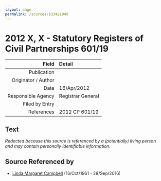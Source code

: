 ```yaml
---
layout: page
permalink: /sources/s33421049
---
```


# 2012 X, X - Statutory Registers of Civil Partnerships 601/19

Field | Detail
---:|:---
Publication | 
Originator / Author | 
Date | 16/Apr/2012
Responsible Agency | Registrar General
Filed by Entry | 
References | 2012 CP 601/19

## Text

_Redacted because this source is referenced by a (potentially) living person and may contain personally identifiable information._

## Source Referenced by

* [Linda Margaret Campbell](../people/@76650284@-linda-margaret-campbell-b1961-10-16-d2016-9-28.md) (16/Oct/1961 - 28/Sep/2016)
